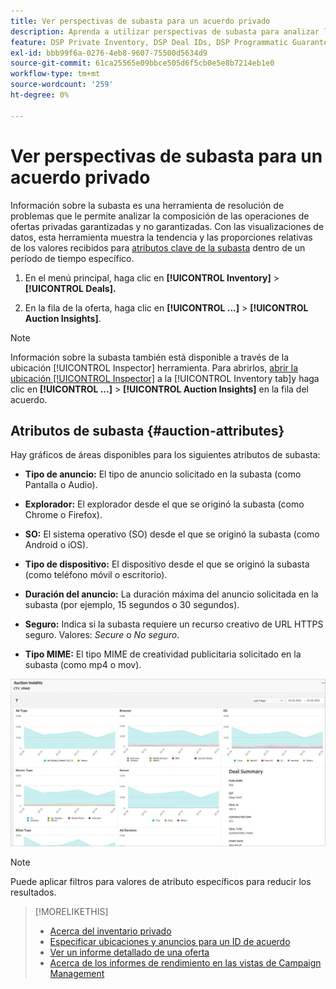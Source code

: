 ```yaml
---
title: Ver perspectivas de subasta para un acuerdo privado
description: Aprenda a utilizar perspectivas de subasta para analizar la composición de la oferta de una oferta privada.
feature: DSP Private Inventory, DSP Deal IDs, DSP Programmatic Guaranteed Deals
exl-id: bbb99f6a-0276-4eb8-9607-75500d5634d9
source-git-commit: 61ca25565e09bbce505d6f5cb0e5e8b7214eb1e0
workflow-type: tm+mt
source-wordcount: '259'
ht-degree: 0%

---
```


# Ver perspectivas de subasta para un acuerdo privado

Información sobre la subasta es una herramienta de resolución de problemas que le permite analizar la composición de las operaciones de ofertas privadas garantizadas y no garantizadas. Con las visualizaciones de datos, esta herramienta muestra la tendencia y las proporciones relativas de los valores recibidos para [atributos clave de la subasta](#auction-attributes) dentro de un período de tiempo específico.

1. En el menú principal, haga clic en **[!UICONTROL Inventory]** > **[!UICONTROL Deals].**

1. En la fila de la oferta, haga clic en  **[!UICONTROL ...]** > **[!UICONTROL Auction Insights]**.

>[!NOTE]
>
>Información sobre la subasta también está disponible a través de la ubicación [!UICONTROL Inspector] herramienta. Para abrirlos, [abrir la ubicación [!UICONTROL Inspector]](/help/dsp/campaign-management/reports/placement-details-view.md) a la [!UICONTROL Inventory tab]y haga clic en **[!UICONTROL ...]** > **[!UICONTROL Auction Insights]** en la fila del acuerdo.

## Atributos de subasta {#auction-attributes}

Hay gráficos de áreas disponibles para los siguientes atributos de subasta:

* **Tipo de anuncio:** El tipo de anuncio solicitado en la subasta (como Pantalla o Audio).

* **Explorador:** El explorador desde el que se originó la subasta (como Chrome o Firefox).

* **SO:** El sistema operativo (SO) desde el que se originó la subasta (como Android o iOS).

* **Tipo de dispositivo:** El dispositivo desde el que se originó la subasta (como teléfono móvil o escritorio).

* **Duración del anuncio:** La duración máxima del anuncio solicitada en la subasta (por ejemplo, 15 segundos o 30 segundos).

* **Seguro:** Indica si la subasta requiere un recurso creativo de URL HTTPS seguro. Valores: <i>Secure</i> o <i>No seguro</i>.

* **Tipo MIME:** El tipo MIME de creatividad publicitaria solicitado en la subasta (como mp4 o mov).

![perspectivas de subasta](/help/dsp/assets/auction-insights.png)

>[!NOTE]
>
>Puede aplicar filtros para valores de atributo específicos para reducir los resultados.

>[!MORELIKETHIS]
>
>* [Acerca del inventario privado](private-inventory-about.md)
>* [Especificar ubicaciones y anuncios para un ID de acuerdo](deal-id-attach-placements.md)
>* [Ver un informe detallado de una oferta](deal-view-report.md)
>* [Acerca de los informes de rendimiento en las vistas de Campaign Management](/help/dsp/campaign-management/reports/campaign-reports-about.md)
